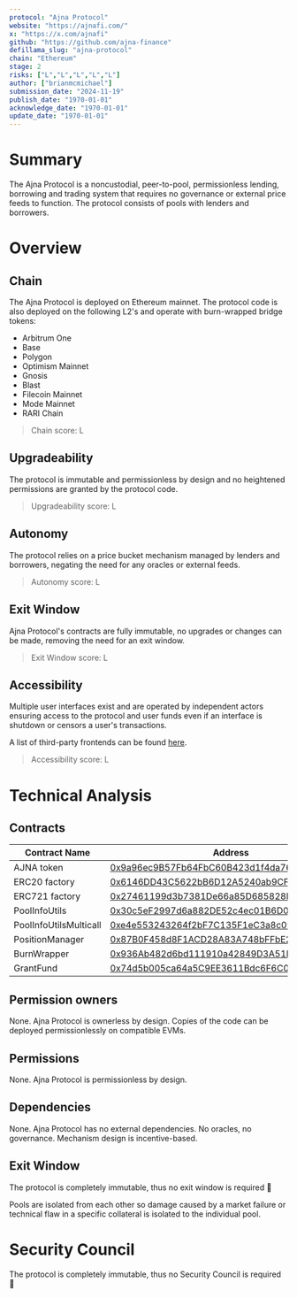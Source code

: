 ```yaml
---
protocol: "Ajna Protocol"
website: "https://ajnafi.com/"
x: "https://x.com/ajnafi"
github: "https://github.com/ajna-finance"
defillama_slug: "ajna-protocol"
chain: "Ethereum"
stage: 2
risks: ["L","L","L","L","L"]
author: ["brianmcmichael"]
submission_date: "2024-11-19"
publish_date: "1970-01-01"
acknowledge_date: "1970-01-01"
update_date: "1970-01-01"
---
```


# Summary

The Ajna Protocol is a noncustodial, peer-to-pool, permissionless lending, borrowing and trading system that requires no governance or external price feeds to function. The protocol consists of pools with lenders and borrowers.

# Overview

## Chain

The Ajna Protocol is deployed on Ethereum mainnet. The protocol code is also deployed on the following L2's and operate with burn-wrapped bridge tokens:

* Arbitrum One
* Base
* Polygon
* Optimism Mainnet
* Gnosis
* Blast
* Filecoin Mainnet
* Mode Mainnet
* RARI Chain

> Chain score: L

## Upgradeability

The protocol is immutable and permissionless by design and no heightened permissions are granted by the protocol code.

> Upgradeability score: L

## Autonomy

The protocol relies on a price bucket mechanism managed by lenders and borrowers, negating the need for any oracles or external feeds.

> Autonomy score: L

## Exit Window

Ajna Protocol's contracts are fully immutable, no upgrades or changes can be made, removing the need for an exit window.

> Exit Window score: L

## Accessibility

Multiple user interfaces exist and are operated by independent actors ensuring access to the protocol and user funds even if an interface is shutdown or censors a user's transactions.

A list of third-party frontends can be found [here](https://www.ajna.finance/).

> Accessibility score: L

# Technical Analysis

## Contracts

| Contract Name            | Address                                    |
| ------------------------ | ------------------------------------------ |
| AJNA token               | [0x9a96ec9B57Fb64FbC60B423d1f4da7691Bd35079](https://etherscan.io/address/0x9a96ec9B57Fb64FbC60B423d1f4da7691Bd35079)                     |
| ERC20 factory            | [0x6146DD43C5622bB6D12A5240ab9CF4de14eDC625](https://etherscan.io/address/0x6146DD43C5622bB6D12A5240ab9CF4de14eDC625)                     |
| ERC721 factory           | [0x27461199d3b7381De66a85D685828E967E35AF4c](https://etherscan.io/address/0x27461199d3b7381De66a85D685828E967E35AF4c)                     |
| PoolInfoUtils            | [0x30c5eF2997d6a882DE52c4ec01B6D0a5e5B4fAAE](https://etherscan.io/address/0x30c5eF2997d6a882DE52c4ec01B6D0a5e5B4fAAE)                     |
| PoolInfoUtilsMulticall   | [0xe4e553243264f2bF7C135F1eC3a8c09078731227](https://etherscan.io/address/0xe4e553243264f2bF7C135F1eC3a8c09078731227)                     |
| PositionManager          | [0x87B0F458d8F1ACD28A83A748bFFbE24bD6B701B1](https://etherscan.io/address/0x87B0F458d8F1ACD28A83A748bFFbE24bD6B701B1)                     |
| BurnWrapper              | [0x936Ab482d6bd111910a42849D3A51Ff80BB0A711](https://etherscan.io/address/0x936Ab482d6bd111910a42849D3A51Ff80BB0A711)                     |
| GrantFund                | [0x74d5b005ca64a5C9EE3611Bdc6F6C02D93C84b2f](https://etherscan.io/address/0x74d5b005ca64a5C9EE3611Bdc6F6C02D93C84b2f)                     |

## Permission owners

None. Ajna Protocol is ownerless by design. Copies of the code can be deployed permissionlessly on compatible EVMs.

## Permissions

None. Ajna Protocol is permissionless by design.

## Dependencies

None. Ajna Protocol has no external dependencies. No oracles, no governance. Mechanism design is incentive-based.

## Exit Window

The protocol is completely immutable, thus no exit window is required 🎉

Pools are isolated from each other so damage caused by a market failure or technical flaw in a specific collateral is isolated to the individual pool.

# Security Council

The protocol is completely immutable, thus no Security Council is required 🎉
